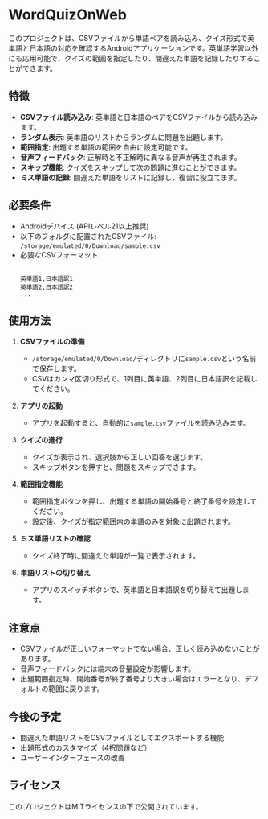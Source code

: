 # WordQuizOnWeb

このプロジェクトは、CSVファイルから単語ペアを読み込み、クイズ形式で英単語と日本語の対応を確認するAndroidアプリケーションです。英単語学習以外にも応用可能で、クイズの範囲を指定したり、間違えた単語を記録したりすることができます。

## 特徴

- **CSVファイル読み込み**: 英単語と日本語のペアをCSVファイルから読み込みます。
- **ランダム表示**: 英単語のリストからランダムに問題を出題します。
- **範囲指定**: 出題する単語の範囲を自由に設定可能です。
- **音声フィードバック**: 正解時と不正解時に異なる音声が再生されます。
- **スキップ機能**: クイズをスキップして次の問題に進むことができます。
- **ミス単語の記録**: 間違えた単語をリストに記録し、復習に役立てます。

## 必要条件

- Androidデバイス (APIレベル21以上推奨)
- 以下のフォルダに配置されたCSVファイル:
  `/storage/emulated/0/Download/sample.csv`
- 必要なCSVフォーマット:
  ```

  英単語1,日本語訳1
  英単語2,日本語訳2
  ...
  ```

## 使用方法

1. **CSVファイルの準備**
   - `/storage/emulated/0/Download/`ディレクトリに`sample.csv`という名前で保存します。
   - CSVはカンマ区切り形式で、1列目に英単語、2列目に日本語訳を記載してください。

2. **アプリの起動**
   - アプリを起動すると、自動的に`sample.csv`ファイルを読み込みます。

3. **クイズの進行**
   - クイズが表示され、選択肢から正しい回答を選びます。
   - スキップボタンを押すと、問題をスキップできます。

4. **範囲指定機能**
   - 範囲指定ボタンを押し、出題する単語の開始番号と終了番号を設定してください。
   - 設定後、クイズが指定範囲内の単語のみを対象に出題されます。

5. **ミス単語リストの確認**
   - クイズ終了時に間違えた単語が一覧で表示されます。

6. **単語リストの切り替え**
   - アプリのスイッチボタンで、英単語と日本語訳を切り替えて出題します。

## 注意点

- CSVファイルが正しいフォーマットでない場合、正しく読み込めないことがあります。
- 音声フィードバックには端末の音量設定が影響します。
- 出題範囲指定時、開始番号が終了番号より大きい場合はエラーとなり、デフォルトの範囲に戻ります。

## 今後の予定

- 間違えた単語リストをCSVファイルとしてエクスポートする機能
- 出題形式のカスタマイズ（4択問題など）
- ユーザーインターフェースの改善

## ライセンス

このプロジェクトはMITライセンスの下で公開されています。

